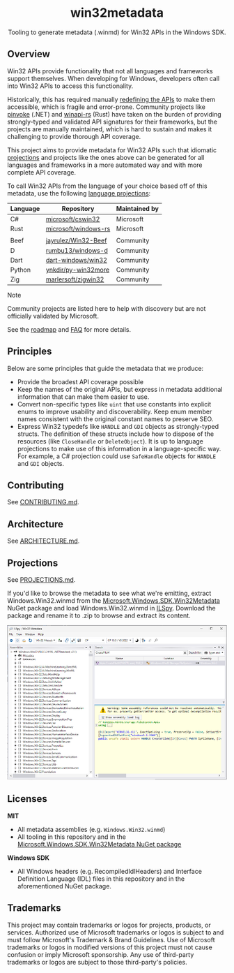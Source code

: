 <h1 align="center">
  win32metadata
</h1>

<p align="center">
  Tooling to generate metadata (.winmd) for Win32 APIs in the Windows SDK.
</p>

## Overview

Win32 APIs provide functionality that not all languages and frameworks support themselves. When developing for Windows, developers often call into Win32 APIs to access this functionality.

Historically, this has required manually [redefining the APIs](http://pinvoke.net/) to make them accessible, which is fragile and error-prone. Community projects like [pinvoke](https://github.com/dotnet/pinvoke) (.NET) and [winapi-rs](https://github.com/retep998/winapi-rs) (Rust) have taken on the burden of providing strongly-typed and validated API signatures for their frameworks, but the projects are manually maintained, which is hard to sustain and makes it challenging to provide thorough API coverage.

This project aims to provide metadata for Win32 APIs such that idiomatic [projections](./docs/projections.md) and projects like the ones above can be generated for all languages and frameworks in a more automated way and with more complete API coverage.

To call Win32 APIs from the language of your choice based off of this metadata, use the following [language projections](./docs/projections.md):

Language|Repository|Maintained by
---|---|---
C#|[microsoft/cswin32](https://github.com/microsoft/cswin32)|Microsoft
Rust|[microsoft/windows-rs](https://github.com/microsoft/windows-rs)|Microsoft
||
Beef|[jayrulez/Win32-Beef](https://github.com/jayrulez/Win32-Beef)|Community
D|[rumbu13/windows-d](https://github.com/rumbu13/windows-d)|Community
Dart|[dart-windows/win32](https://github.com/dart-windows/win32)|Community
Python|[ynkdir/py-win32more](https://github.com/ynkdir/py-win32more)|Community
Zig|[marlersoft/zigwin32](https://github.com/marlersoft/zigwin32)|Community

> [!NOTE]
> Community projects are listed here to help with discovery but are not officially validated by Microsoft.

See the [roadmap](./docs/roadmap.md) and [FAQ](./docs/faq.md) for more details.

## Principles

Below are some principles that guide the metadata that we produce:

* Provide the broadest API coverage possible
* Keep the names of the original APIs, but express in metadata additional information that can make them easier to use. 
* Convert non-specific types like `uint` that use constants into explicit enums to improve usability and discoverability. Keep enum member names consistent with the original constant names to preserve SEO.
* Express Win32 typedefs like `HANDLE` and `GDI` objects as strongly-typed structs. The definition of these structs include how to dispose of the resources (like `CloseHandle` or `DeleteObject`). It is up to language projections to make use of this information in a language-specific way. For example, a C# projection could use `SafeHandle` objects for `HANDLE` and `GDI` objects.

## Contributing

See [CONTRIBUTING.md](./CONTRIBUTING.md).

## Architecture

See [ARCHITECTURE.md](docs/architecture.md).

## Projections

See [PROJECTIONS.md](docs/projections.md).

If you'd like to browse the metadata to see what we're emitting, extract Windows.Win32.winmd from the [Microsoft.Windows.SDK.Win32Metadata](https://www.nuget.org/packages/Microsoft.Windows.SDK.Win32Metadata/) NuGet package and load Windows.Win32.winmd in [ILSpy](https://github.com/icsharpcode/ILSpy/releases/latest). Download the package and rename it to .zip to browse and extract its content.

![ILSpy with winmd](./images/ILSpyWithWinmd.png)

## Licenses

**MIT**
* All metadata assemblies (e.g. `Windows.Win32.winmd`)
* All tooling in this repository and in the [Microsoft.Windows.SDK.Win32Metadata NuGet package](https://www.nuget.org/packages/Microsoft.Windows.SDK.Win32Metadata/)

**Windows SDK**
* All Windows headers (e.g. RecompiledIdlHeaders) and Interface Definition Language (IDL) files in this repository and in the aforementioned NuGet package.

## Trademarks

This project may contain trademarks or logos for projects, products, or services. Authorized use of Microsoft trademarks or logos is subject to and must follow Microsoft's Trademark & Brand Guidelines. Use of Microsoft trademarks or logos in modified versions of this project must not cause confusion or imply Microsoft sponsorship. Any use of third-party trademarks or logos are subject to those third-party's policies.
